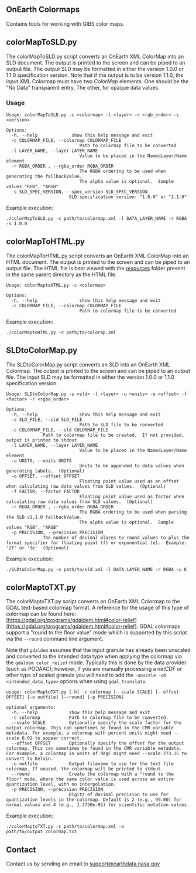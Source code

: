 ## OnEarth Colormaps


Contains tools for working with GIBS color maps.

## colorMapToSLD.py

The colorMapToSLD.py script converts an OnEarth XML ColorMap into an SLD document.  The output is printed to the screen and can be piped to an output file.  The output SLD may be formatted in either the version 1.0.0 or 1.1.0 specification version. Note that if the output is to be version 1.1.0, the input XML Colormap must have two _ColorMap_ elements.  One should be the "No Data" transparent entry.  The other, for opaque data values. 

### Usage


```Shell
Usage: colorMapToSLD.py -c <colormap> -l <layer> -r <rgb_order> -s <version>

Options:
  -h, --help             show this help message and exit
  -c COLORMAP_FILE, --colormap COLORMAP_FILE
							Path to colormap file to be converted
  -l LAYER_NAME, --layer LAYER_NAME
							Value to be placed in the NamedLayer/Name element
  -r RGBA_ORDER , --rgba_order RGBA_ORDER
    						The RGBA ordering to be used when generating the fallbackValue.
    						The alpha value is optional.  Sample values "RGB", "ARGB"
  -s SLD_SPEC_VERSION, --spec_version SLD_SPEC_VERSION
  						SLD specification version: "1.0.0" or "1.1.0"
```
Example execution:
```Shell
./colorMapToSLD.py -c path/to/colormap.xml -l DATA_LAYER_NAME -r RGBA -s 1.0.0
```


## colorMapToHTML.py

The colorMapToHTML.py script converts an OnEarth XML ColorMap into an HTML document.  The output is printed to the screen and can be piped to an output file.  The HTML file is best viewed with the [resources](./resources) folder present in the same parent directory as the HTML file.

```Shell
Usage: colorMaptoHTML.py -c <colormap>

Options:
  -h, --help                show this help message and exit
  -c COLORMAP_FILE, --colormap COLORMAP_FILE
						    Path to colormap file to be converted
```

Example execution:
```Shell
./colorMaptoHTML.py -c path/to/colorap.xml
```

## SLDtoColorMap.py

The SLDtoColorMap.py script converts an SLD into an OnEarth XML Colormap.  The output is printed to the screen and can be piped to an output file.  The input SLD may be formatted in either the version 1.0.0 or 1.1.0 specification version.


```Shell
Usage: SLDtoColorMap.py -s <sld> -l <layer> -u <units> -o <offset> -f <factor> -r <rgba_order>

Options:
  -h, --help                show this help message and exit
  -s SLD_FILE, --sld SLD_FILE
							Path to SLD file to be converted
  -c COLORMAP_FILE, --sld COLORMAP_FILE
              Path to colormap file to be created.  If not provided, output is printed to stdout
  -l LAYER_NAME, --layer LAYER_NAME
							Value to be placed in the NamedLayer/Name element
  -u UNITS, --units UNITS
							Units to be appended to data values when generating labels.  (Optional)
  -o OFFSET, --offset OFFSET
							Floating point value used as an offset when calculating raw data values from SLD values.  (Optional)
  -f FACTOR, --factor FACTOR
							Floating point value used as factor when calculating raw data values from SLD values.  (Optional)
  -r RGBA_ORDER , --rgba_order RGBA_ORDER
							The RGBA ordering to be used when parsing the SLD v1.1.0 fallbackValue.
							The alpha value is optional.  Sample values "RGB", "ARGB"
  -p PRECISION, --precision PRECISION
              The number of decimal places to round values to plus the format specifier for floating point (f) or exponential (e).  Example: '2f' or '3e'  (Optional)
```

Example execution:
```Shell
./SLDtoColorMap.py -s path/to/sld.xml -l DATA_LAYER_NAME -r RGBA -u K
```

## colorMaptoTXT.py

The colorMaptoTXT.py script converts an OnEarth XML Colormap to the GDAL text-based colormap format. A reference for the usage of this type of colormap can be found here: [https://gdal.org/programs/gdaldem.html#color-relief](https://gdal.org/programs/gdaldem.html#color-relief). GDAL colormaps support a "round to the floor value" mode which is supported by this script via the `--round` command line argument. 

Note that `gdaldem` assumes that the input granule has already been unscaled and converted to the intended data type when applying the colormap via the `gdaldem color_relief` mode. Typically this is done by the data provider (such as PODAAC); however, if you are manually processing a netCDF or other type of scaled granule you will need to add the `-unscale -ot <intended_data_type>` options when using `gdal_translate`.

```
usage: colorMaptoTXT.py [-h] -c colormap [--scale SCALE] [--offset OFFSET] [-o outfile] [--round] [-p PRECISION]

optional arguments:
  -h, --help            show this help message and exit
  -c colormap           Path to colormap file to be converted.
  --scale SCALE         Optionally specify the scale factor for the output colormap. This can sometimes be found in the CMR variable metadata. For example, a colormap with percent units might need --scale 0.01 to appear correct.
  --offset OFFSET       Optionally specify the offset for the output colormap. This can sometimes be found in the CMR variable metadata. For example, a colormap in units of degC might need --scale 273.15 to convert to Kelvin.
  -o outfile            Output filename to use for the text file colormap. If unused, the colormap will be printed to stdout.
  --round               Create the colormap with a "round to the floor" mode, where the same color value is used across an entire quantization level, with no interpolation.
  -p PRECISION, --precision PRECISION
                        Digits of decimal precision to use for quantization levels in the colormap. Default is 2 (e.g., 99.00) for normal values and 4 (e.g., 1.3750e-05) for scientific notation values.
```

Example execution:
```Shell
./colorMaptoTXT.py -c path/to/colormap.xml -o path/to/output_colormap.txt
```

## Contact

Contact us by sending an email to
[support@earthdata.nasa.gov](mailto:support@earthdata.nasa.gov)
